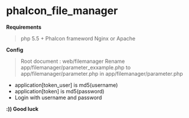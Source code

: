 # phalcon_file_manager

**Requirements**
> php 5.5 +
> Phalcon frameword
> Nginx or Apache

**Config**
> Root document : web/filemanager
> Rename app/filemanager/parameter_exxample.php to app/filemanager/parameter.php
> in app/filemanager/parameter.php
  - application[token_user] is md5(username)
  - application[token] is md5(password)
  - Login with username and password

**:)) Good luck**
